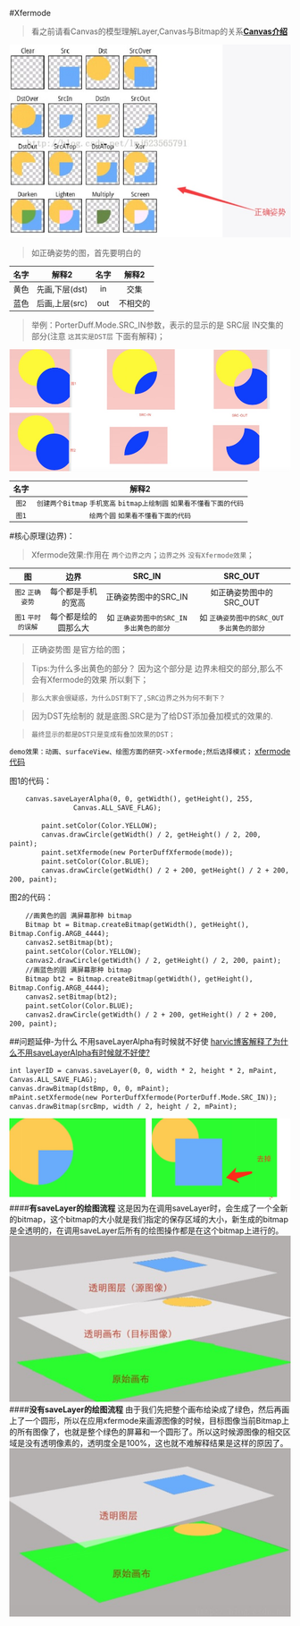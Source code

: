 
#Xfermode
>看之前请看Canvas的模型理解Layer,Canvas与Bitmap的关系[**Canvas介绍**](./README-Canvas.md)

![](./demo/xfermode.png)

>如正确姿势的图，首先要明白的

| 名字 | 解释2  | 名字 | 解释2  | 
| :------------: |:---------------:| :---------------:| :---------------:| 
| 黄色 | 先画,下层(dst) | in | 交集 |
| 蓝色 | 后画,上层(src) | out | 不相交的 | 
>举例：PorterDuff.Mode.SRC_IN参数，表示的显示的是 SRC层 IN交集的部分(注意 `这其实是DST层` 下面有解释)；
 
![](./demo/xfermode2.png)

| 名字 | 解释2  | 
| :------------: |:---------------:| 
| `图2` |  `创建两个Bitmap` `手机宽高` `bitmap上绘制圆` `如果看不懂看下面的代码`| 
| `图1` | `绘两个圆` `如果看不懂看下面的代码` | 

#核心原理(边界)：
>Xfermode效果:作用在 `两个边界之内`；`边界之外` `没有Xfermode效果`；

| 图 |边界 | SRC_IN  | SRC_OUT  |  
| :--: | :-------: |:---------------:|:---------------:| 
| `图2` `正确姿势` | 每个都是手机的宽高  |  正确姿势图中的SRC_IN   | 如正确姿势图中的 SRC_OUT   |
| `图1` `平时的误解` | 每个都是绘的圆那么大 | 如 `正确姿势图中的SRC_IN` `多出黄色的部分` | 如 `正确姿势图中的SRC_OUT` `多出黄色的部分` |
>正确姿势图 是官方给的图；

>Tips:为什么多出黄色的部分？ 因为这个部分是 边界未相交的部分,那么不会有Xfermode的效果 所以剩下； 

>`那么大家会很疑惑，为什么DST剩下了,SRC边界之外为何不剩下？` 

>因为DST先绘制的 就是底图.SRC是为了给DST添加叠加模式的效果的.

>`最终显示的都是DST只是变成有叠加效果的DST；`


`demo效果：动画、surfaceView、绘图方面的研究->Xfermode;然后选择模式；`
[xfermode代码](https://github.com/luhaoaimama1/zone-sdk/blob/master/Android_Zone_Test/src/com/example/mylib_test/activity/animal/viewa/XfermodeView.java)

图1的代码：
```
    canvas.saveLayerAlpha(0, 0, getWidth(), getHeight(), 255,
                Canvas.ALL_SAVE_FLAG);

        paint.setColor(Color.YELLOW);
        canvas.drawCircle(getWidth() / 2, getHeight() / 2, 200, paint);
        paint.setXfermode(new PorterDuffXfermode(mode));
        paint.setColor(Color.BLUE);
        canvas.drawCircle(getWidth() / 2 + 200, getHeight() / 2 + 200, 200, paint);
```

图2的代码：
```
    //画黄色的圆 满屏幕那种 bitmap
    Bitmap bt = Bitmap.createBitmap(getWidth(), getHeight(), Bitmap.Config.ARGB_4444);
    canvas2.setBitmap(bt);
    paint.setColor(Color.YELLOW);
    canvas2.drawCircle(getWidth() / 2, getHeight() / 2, 200, paint);
    //画蓝色的圆 满屏幕那种 bitmap
    Bitmap bt2 = Bitmap.createBitmap(getWidth(), getHeight(), Bitmap.Config.ARGB_4444);
    canvas2.setBitmap(bt2);
    paint.setColor(Color.BLUE);
    canvas2.drawCircle(getWidth() / 2 + 200, getHeight() / 2 + 200, 200, paint);
```

##问题延伸-为什么 不用saveLayerAlpha有时候就不好使 
[harvic博客解释了为什么不用saveLayerAlpha有时候就不好使?](http://blog.csdn.net/harvic880925/article/details/51317746)

```
int layerID = canvas.saveLayer(0, 0, width * 2, height * 2, mPaint, Canvas.ALL_SAVE_FLAG);  
canvas.drawBitmap(dstBmp, 0, 0, mPaint);  
mPaint.setXfermode(new PorterDuffXfermode(PorterDuff.Mode.SRC_IN));  
canvas.drawBitmap(srcBmp, width / 2, height / 2, mPaint);  
```
![](./demo/xfermode_question1.png)
####**有saveLayer的绘图流程**
这是因为在调用saveLayer时，会生成了一个全新的bitmap，这个bitmap的大小就是我们指定的保存区域的大小，新生成的bitmap是全透明的，在调用saveLayer后所有的绘图操作都是在这个bitmap上进行的。
![](./demo/xfermode_question2.png)
####**没有saveLayer的绘图流程**
由于我们先把整个画布给染成了绿色，然后再画上了一个圆形，所以在应用xfermode来画源图像的时候，目标图像当前Bitmap上的所有图像了，也就是整个绿色的屏幕和一个圆形了。所以这时候源图像的相交区域是没有透明像素的，透明度全是100%，这也就不难解释结果是这样的原因了。
![](./demo/xfermode_question3.png)



